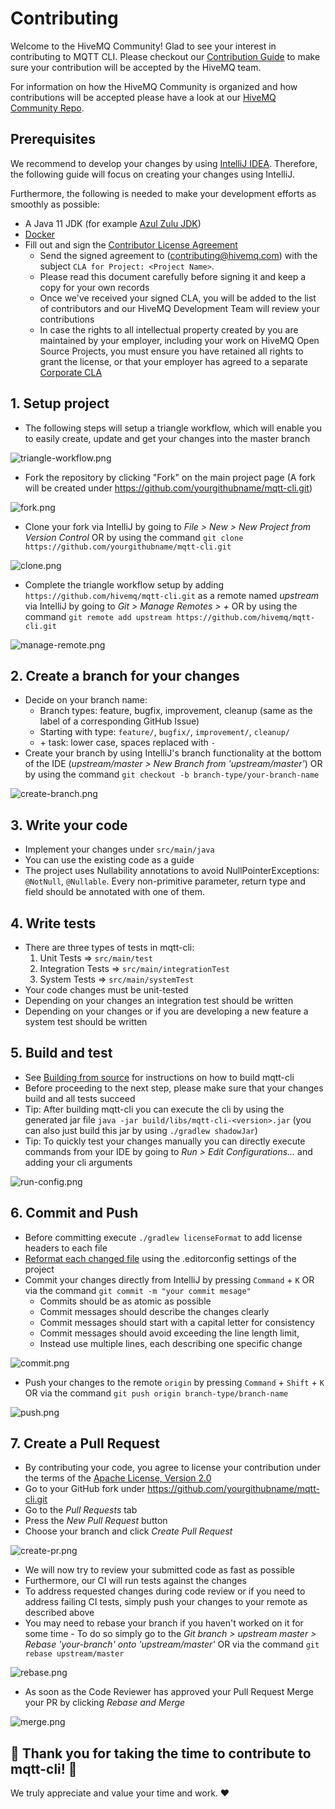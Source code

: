 # Contributing

Welcome to the HiveMQ Community!
Glad to see your interest in contributing to MQTT CLI.
Please checkout our [Contribution Guide](https://github.com/hivemq/hivemq-community/blob/master/CONTRIBUTING.adoc) to make sure your contribution will be accepted by the HiveMQ team.

For information on how the HiveMQ Community is organized and how contributions will be accepted please have a look at our [HiveMQ Community Repo](https://github.com/hivemq/hivemq-community).

## Prerequisites

We recommend to develop your changes by using [IntelliJ IDEA](https://www.jetbrains.com/idea/). 
Therefore, the following guide will focus on creating your changes using IntelliJ. 

Furthermore, the following is needed to make your development efforts as smoothly as possible:
- A Java 11 JDK (for example [Azul Zulu JDK](https://www.azul.com/downloads/)) 
- [Docker](https://www.docker.com/) 
- Fill out and sign the [Contributor License Agreement](https://www.hivemq.com/downloads/Contributor_License_Agreement.pdf)
  - Send the signed agreement  to (contributing@hivemq.com) with the subject `CLA for Project: <Project Name>`.
  - Please read this document carefully before signing it and keep a copy for your own records
  - Once we've received your signed CLA, you will be added to the list of contributors and our HiveMQ Development Team will review your contributions
  - In case the rights to all intellectual property created by you are maintained by your employer, including your work on HiveMQ Open Source Projects, you must ensure you have retained all rights to grant the license, or that your employer has agreed to a separate [Corporate CLA](https://www.hivemq.com/downloads/Corporate_Contributor_License_Agreement.pdf)

## 1. Setup project

- The following steps will setup a triangle workflow, which will enable you to easily create, update and get your changes into the master branch 

![triangle-workflow.png](img/triangle-workflow.png)

- Fork the repository by clicking "Fork" on the main project page (A fork will be created under https://github.com/yourgithubname/mqtt-cli.git)

![fork.png](img/fork.png)
- Clone your fork via IntelliJ by going to <i>File > New > New Project from Version Control</i> OR by using the command `git clone https://github.com/yourgithubname/mqtt-cli.git`

![clone.png](img/clone.png)

- Complete the triangle workflow setup by adding `https://github.com/hivemq/mqtt-cli.git` as a remote named _upstream_ via IntelliJ by going to <i>Git > Manage Remotes > + </i> OR by using the command `git remote add upstream https://github.com/hivemq/mqtt-cli.git` 

![manage-remote.png](img/manage-remote.png) 


## 2. Create a branch for your changes

- Decide on your branch name:
  - Branch types: feature, bugfix, improvement, cleanup (same as the label of a corresponding GitHub Issue)
  - Starting with type: `feature/`, `bugfix/`, `improvement/`, `cleanup/`
  - \+ task: lower case, spaces replaced with `-`
- Create your branch by using IntelliJ's branch functionality at the bottom of the IDE (<i>upstream/master > New Branch from 'upstream/master'</i>) OR by using the command `git checkout -b branch-type/your-branch-name`

![create-branch.png](img/create-branch.png)

## 3. Write your code

- Implement your changes under `src/main/java`
- You can use the existing code as a guide
- The project uses Nullability annotations to avoid NullPointerExceptions: `@NotNull`, `@Nullable`. 
  Every non-primitive parameter, return type and field should be annotated with one of them.

## 4. Write tests

- There are three types of tests in mqtt-cli:
  1. Unit Tests => `src/main/test`
  2. Integration Tests => `src/main/integrationTest`
  3. System Tests => `src/main/systemTest`
- Your code changes must be unit-tested
- Depending on your changes an integration test should be written
- Depending on your changes or if you are developing a new feature a system test should be written

## 5. Build and test

- See [Building from source](https://hivemq.github.io/mqtt-cli/docs/installation/#building-from-source) for instructions on how to build mqtt-cli
- Before proceeding to the next step, please make sure that your changes build and all tests succeed
- Tip: After building mqtt-cli you can execute the cli by using the generated jar file `java -jar build/libs/mqtt-cli-<version>.jar` (you can also just build this jar by using `./gradlew shadowJar`)
- Tip: To quickly test your changes manually you can directly execute commands from your IDE by going to <i>Run > Edit Configurations...</i> and adding your cli arguments

![run-config.png](img/run-config.png)

## 6. Commit and Push
- Before committing execute `./gradlew licenseFormat` to add license headers to each file
- [Reformat each changed file](https://www.jetbrains.com/help/idea/reformat-and-rearrange-code.html#reformat_file) using the .editorconfig settings of the project
- Commit your changes directly from IntelliJ by pressing `Command` + `K` OR via the command `git commit -m "your commit mesage"`
  - Commits should be as atomic as possible
  - Commit messages should describe the changes clearly
  - Commit messages should start with a capital letter for consistency
  - Commit messages should avoid exceeding the line length limit,
  - Instead use multiple lines, each describing one specific change

![commit.png](img/commit.png)

- Push your changes to the remote `origin` by pressing `Command` + `Shift` + `K` OR via the command `git push origin branch-type/branch-name`

![push.png](img/push.png)

## 7. Create a Pull Request

- By contributing your code, you agree to license your contribution under the terms of the
  [Apache License, Version 2.0](https://github.com/hivemq/hivemq-mqtt-client/blob/develop/LICENSE)
- Go to your GitHub fork under https://github.com/yourgithubname/mqtt-cli.git
- Go to the <i>Pull Requests</i> tab
- Press the <i>New Pull Request</i> button
- Choose your branch and click <i>Create Pull Request</i>

![create-pr.png](img/create-pr.png)

- We will now try to review your submitted code as fast as possible
- Furthermore, our CI will run tests against the changes
- To address requested changes during code review or if you need to address failing CI tests, simply push your changes to your remote as described above
- You may need to rebase your branch if you haven't worked on it for some time - To do so simply go to the <i>Git branch > upstream master > Rebase 'your-branch' onto 'upstream/master'</i> OR via the command `git rebase upstream/master` 

![rebase.png](img/rebase.png)

- As soon as the Code Reviewer has approved your Pull Request Merge your PR by clicking <i>Rebase and Merge</i>

![merge.png](img/merge.png)

## 🚀 Thank you for taking the time to contribute to mqtt-cli!  🚀

We truly appreciate and value your time and work. ❤️



